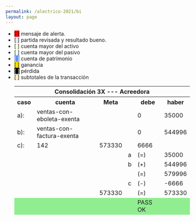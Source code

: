 ```yaml
--- 
permalink: /alectrico-2021/bi 
layout: page
--- 
```


<ul>
<li><span style='background-color: red'>[    ]</span> mensaje de alerta. </li>
<li><span style='background-color: lavender'>[    ]</span> partida revisada y resultado bueno. </li>
<li><span style='background-color: lightyellow'>[    ]</span> cuenta mayor del activo </li>
<li><span style='background-color: azure'>[    ]</span> cuenta mayor del pasivo </li>
<li><span style='color: white; background-color: cornflowerblue'>[    ]</span> cuenta de patrimonio </li>
<li><span style='background-color: gold'>[    ]</span> ganancia </li>
<li><span style='color: white; background-color: black'>[    ]</span> pérdida </li>
<li><span style='background-color: blanchedalmond'>[    ]</span> subtotales de la transacción </li>
<table>
<thead> 
<tr><th align='center' colspan=7> Consolidación 3X --- Acreedora </th></tr> 
<tr><th> caso </th> <th> cuenta </th><th> Meta </th><th> </th> <th> debe </th> <th> haber </th> </tr> 
<tr> <td> a):  </td> <td> ventas-con-eboleta-exenta</td><td></td><td> </td><td> 0</td> <td>  35000</td> </tr> 
<tr><td> b): </td><td> ventas-con-factura-exenta </td> <td> </td><td></td><td> 0</td> <td> 544996 </td> </tr>
<tr><td> c): </td> <td> 142 </td><td> 573330 </td> <td> </td><td> 6666 </td><td> </td> </tr> 
<tr><td></td><td></td><td></td><td> a </td><td> (=) </td><td>  35000 </td></tr>
<tr><td></td><td></td><td></td><td> b </td><td> (+) </td><td>  544996 </td></tr>
<tr><td></td><td></td><td></td><td>  </td><td>  (=) </td><td> 579996 </td></tr>
<tr><td></td><td></td><td></td><td>   c </td><td> (-) </td> <td> -6666</td> </tr>
<tr><td></td><td></td><td> 573330</td><td> </td><td>  (=) </td><td> 573330 </td></tr> 
<tr style='background-color:lightgreen' ><td> </td><td></td><td></td><td></td><td>    PASS OK </td><td></td></tr> 
</thead></table> 
</ul>

